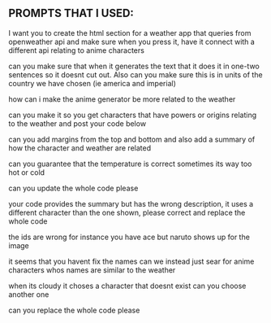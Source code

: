 ## PROMPTS THAT I USED:

I want you to create the html section for a weather app that queries from openweather api and make sure when you press it, have it connect with a different api relating to anime characters

can you make sure that when it generates the text that it does it in one-two sentences so it doesnt cut out. Also can you make sure this is in units of the country we have chosen (ie america and imperial)

how can i make the anime generator be more related to the weather

can you make it so you get characters that have powers or origins relating to the weather and post your code below

can you add margins from the top and bottom and also add a summary of how the character and weather are related

can you guarantee that the temperature is correct sometimes its way too hot or cold

can you update the whole code please

your code provides the summary but has the wrong description, it uses a different character than the one shown, please correct and replace the whole code

the ids are wrong for instance you have ace but naruto shows up for the image

it seems that you havent fix the names can we instead just sear for anime characters whos names are similar to the weather

when its cloudy it choses a character that doesnt exist can you choose another one

can you replace the whole code please